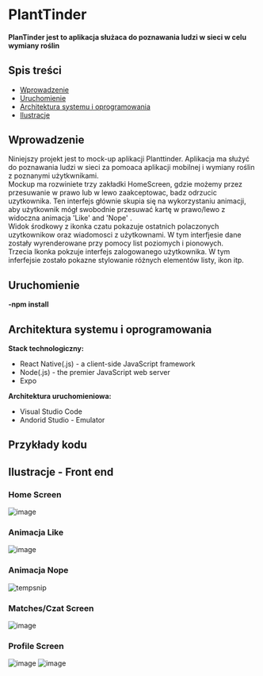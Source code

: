 # PlantTinder
#### PlanTinder jest to aplikacja służaca do poznawania ludzi w sieci w celu wymiany roślin

## Spis treści 
* [Wprowadzenie](#wprowadzenie)
* [Uruchomienie](#uruchomienie)
* [Architektura systemu i oprogramowania](#architektura-systemu-i-oprogramowania)
* [Ilustracje](#ilustracje)


## Wprowadzenie 
 
Niniejszy projekt jest to mock-up aplikacji Planttinder. 
Aplikacja ma służyć do poznawania ludzi w sieci za pomoaca aplikacji mobilnej i wymiany roślin z poznanymi użytkwnikami. <br/>
Mockup ma rozwiniete trzy zakładki HomeScreen, gdzie możemy przez przesuwanie w prawo lub w lewo zaakceptowac,
badz odrzucic uzytkownika. Ten interfejs głównie skupia się na wykorzystaniu animacji, aby użytkownik mógł swobodnie przesuwać
kartę w prawo/lewo z widoczna animacja 'Like' and 'Nope' .<br/>
Widok środkowy z ikonka czatu pokazuje ostatnich polaczonych uzytkownikow oraz wiadomosci z użytkownami. W tym interfjesie dane zostały wyrenderowane przy
pomocy list poziomych i pionowych. <br/>
Trzecia Ikonka pokzuje interfejs zalogowanego użytkownika. W tym inferfejsie zostało pokazne stylowanie różnych elementów listy, ikon itp. <br/>


## Uruchomienie

<b>-npm install</b>

## Architektura systemu i oprogramowania 

**Stack technologiczny:**
* React Native(.js) - a client-side JavaScript framework
* Node(.js) - the premier JavaScript web server
* Expo

**Architektura uruchomieniowa:**
* Visual Studio Code
* Andorid Studio - Emulator

## Przykłady kodu

## Ilustracje - Front end 
### Home Screen
![image](https://user-images.githubusercontent.com/35393983/152700417-07da38cf-3658-488a-a8a1-3fce29efcbd9.png)
### Animacja Like 
![image](https://user-images.githubusercontent.com/35393983/152700457-db4db966-1f4b-4dcf-b0df-f382cebbd8e0.png)
### Animacja Nope
![tempsnip](https://user-images.githubusercontent.com/35393983/152700661-d9e5fd6a-d858-4d16-862e-59eaaea79598.png)
### Matches/Czat Screen
![image](https://user-images.githubusercontent.com/35393983/152699107-bf0f9772-8391-41b2-84fd-de4293a16c40.png)
### Profile Screen
![image](https://user-images.githubusercontent.com/35393983/152699636-3c4d675e-594e-4f74-84af-f64a3232ad32.png)
![image](https://user-images.githubusercontent.com/35393983/152699645-a0247604-30e9-4074-8689-38aa7b5a6a64.png)





  
